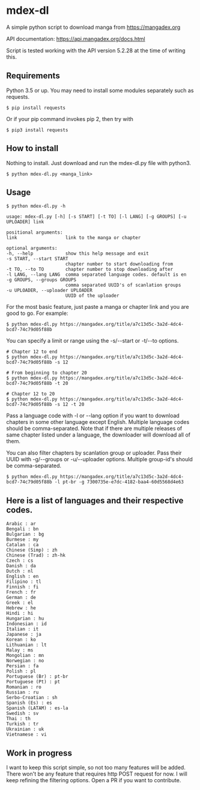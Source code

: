 # mdex-dl
A simple python script to download manga from https://mangadex.org

API documentation: https://api.mangadex.org/docs.html

Script is tested working with the API version 5.2.28 at the time of writing this.

## Requirements
Python 3.5 or up. You may need to install some modules separately such as requests.
```
$ pip install requests
```
Or if your pip command invokes pip 2, then try with
```
$ pip3 install requests
```

## How to install
Nothing to install. Just download and run the mdex-dl.py file with python3.
```
$ python mdex-dl.py <manga_link>
```

## Usage
```
$ python mdex-dl.py -h

usage: mdex-dl.py [-h] [-s START] [-t TO] [-l LANG] [-g GROUPS] [-u UPLOADER] link

positional arguments:
link                  link to the manga or chapter

optional arguments:
-h, --help            show this help message and exit
-s START, --start START
                      chapter number to start downloading from
-t TO, --to TO        chapter number to stop downloading after
-l LANG, --lang LANG  comma separated language codes. default is en
-g GROUPS, --groups GROUPS
                      comma separated UUID's of scanlation groups
-u UPLOADER, --uploader UPLOADER
                      UUID of the uploader
```

For the most basic feature, just paste a manga or chapter link and you are good to go. For example:
```
$ python mdex-dl.py https://mangadex.org/title/a7c13d5c-3a2d-4dc4-bcd7-74c79d05f88b
```
You can specify a limit or range using the -s/--start or -t/--to options.
```
# Chapter 12 to end
$ python mdex-dl.py https://mangadex.org/title/a7c13d5c-3a2d-4dc4-bcd7-74c79d05f88b -s 12

# From beginning to chapter 20
$ python mdex-dl.py https://mangadex.org/title/a7c13d5c-3a2d-4dc4-bcd7-74c79d05f88b -t 20

# Chapter 12 to 20
$ python mdex-dl.py https://mangadex.org/title/a7c13d5c-3a2d-4dc4-bcd7-74c79d05f88b -s 12 -t 20
```
Pass a language code with -l or --lang option if you want to download chapters in some other language except English. Multiple language codes should be comma-separated. Note that if there are multiple releases of same chapter listed under a language, the downloader will download all of them.

You can also filter chapters by scanlation group or uploader. Pass their UUID with -g/--groups or -u/--uploader options. Multiple group-id's should be comma-separated.
```
$ python mdex-dl.py https://mangadex.org/title/a7c13d5c-3a2d-4dc4-bcd7-74c79d05f88b -l pt-br -g 7300735e-e7dc-4182-baa4-60d5568d4e63
```
## Here is a list of languages and their respective codes.
```
Arabic : ar
Bengali : bn
Bulgarian : bg
Burmese : my
Catalan : ca
Chinese (Simp) : zh
Chinese (Trad) : zh-hk
Czech : cs
Danish : da
Dutch : nl
English : en
Filipino : tl
Finnish : fi
French : fr
German : de
Greek : el
Hebrew : he
Hindi : hi
Hungarian : hu
Indonesian : id
Italian : it
Japanese : ja
Korean : ko
Lithuanian : lt
Malay : ms
Mongolian : mn
Norwegian : no
Persian : fa
Polish : pl
Portuguese (Br) : pt-br
Portuguese (Pt) : pt
Romanian : ro
Russian : ru
Serbo-Croatian : sh
Spanish (Es) : es
Spanish (LATAM) : es-la
Swedish : sv
Thai : th
Turkish : tr
Ukrainian : uk
Vietnamese : vi
```
## Work in progress
I want to keep this script simple, so not too many features will be added. There won't be any feature that requires http POST
request for now. I will keep refining the filtering options. Open a PR if you want to contribute.
